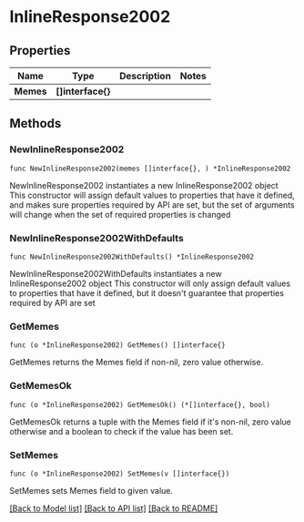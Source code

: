 # InlineResponse2002

## Properties

Name | Type | Description | Notes
------------ | ------------- | ------------- | -------------
**Memes** | **[]interface{}** |  | 

## Methods

### NewInlineResponse2002

`func NewInlineResponse2002(memes []interface{}, ) *InlineResponse2002`

NewInlineResponse2002 instantiates a new InlineResponse2002 object
This constructor will assign default values to properties that have it defined,
and makes sure properties required by API are set, but the set of arguments
will change when the set of required properties is changed

### NewInlineResponse2002WithDefaults

`func NewInlineResponse2002WithDefaults() *InlineResponse2002`

NewInlineResponse2002WithDefaults instantiates a new InlineResponse2002 object
This constructor will only assign default values to properties that have it defined,
but it doesn't guarantee that properties required by API are set

### GetMemes

`func (o *InlineResponse2002) GetMemes() []interface{}`

GetMemes returns the Memes field if non-nil, zero value otherwise.

### GetMemesOk

`func (o *InlineResponse2002) GetMemesOk() (*[]interface{}, bool)`

GetMemesOk returns a tuple with the Memes field if it's non-nil, zero value otherwise
and a boolean to check if the value has been set.

### SetMemes

`func (o *InlineResponse2002) SetMemes(v []interface{})`

SetMemes sets Memes field to given value.



[[Back to Model list]](../README.md#documentation-for-models) [[Back to API list]](../README.md#documentation-for-api-endpoints) [[Back to README]](../README.md)


